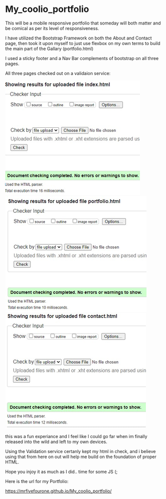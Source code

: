 # My_coolio_portfolio

This will be a mobile responsive portfolio that someday will both matter and be comical as per its level of responsiveness.

I have utilized the Bootstrap Framework on both the About and Contact page, then took it upon myself to just use flexbox on my own terms to build the main part of the Gallary (portfolio.html)

I used a sticky footer and a Nav Bar complements of bootstrap on all three pages.

All three pages checked out on a validaion service:

<img src=/assets/images/indexvalidation.jpg>
<img src=/assets/images/portvalidation.jpg>
<img src=/assets/images/contactvalidation.jpg>

this was a fun experiance and I feel like I could go far when im finally released into the wild and left to my own devices.

Using the Validation service certanly kept my html in check, and i believe using that from here on out will help me build on the foundation of proper HTML.

Hope you injoy it as much as I did.. time for some JS (;

Here is the url for my Portfolio:

https://mrfivefourone.github.io/My_coolio_portfolio/